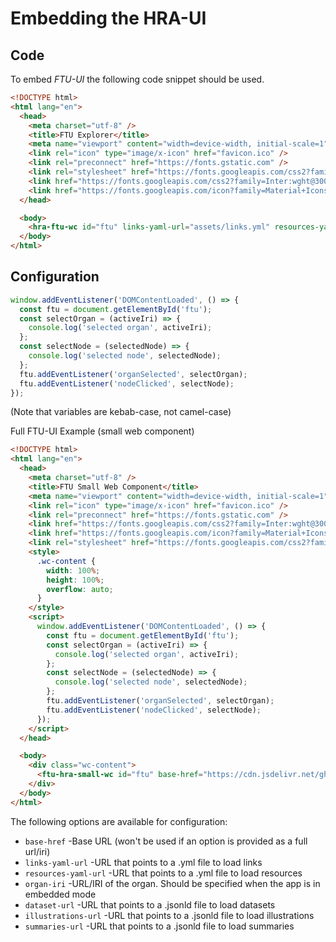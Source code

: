 # Embedding the HRA-UI

## Code

To embed _FTU-UI_ the following code snippet should be used.

```html (large web component)
<!DOCTYPE html>
<html lang="en">
  <head>
    <meta charset="utf-8" />
    <title>FTU Explorer</title>
    <meta name="viewport" content="width=device-width, initial-scale=1" />
    <link rel="icon" type="image/x-icon" href="favicon.ico" />
    <link rel="preconnect" href="https://fonts.gstatic.com" />
    <link rel="stylesheet" href="https://fonts.googleapis.com/css2?family=Material+Symbols+Outlined:opsz,wght,FILL,GRAD@20..48,100..700,0..1,-50..200" />
    <link href="https://fonts.googleapis.com/css2?family=Inter:wght@300;400;500&display=swap" rel="stylesheet" />
    <link href="https://fonts.googleapis.com/icon?family=Material+Icons" rel="stylesheet" />
  </head>

  <body>
    <hra-ftu-wc id="ftu" links-yaml-url="assets/links.yml" resources-yaml-url="assets/resources.yml" dataset-url="assets/TEMP/ftu-datasets.jsonld" illustrations-url="assets/TEMP/2d-ftu-illustrations.jsonld" summaries-url="assets/TEMP/ftu-cell-summaries.jsonld"></hra-ftu-wc>
  </body>
</html>
```

## Configuration

```js
window.addEventListener('DOMContentLoaded', () => {
  const ftu = document.getElementById('ftu');
  const selectOrgan = (activeIri) => {
    console.log('selected organ', activeIri);
  };
  const selectNode = (selectedNode) => {
    console.log('selected node', selectedNode);
  };
  ftu.addEventListener('organSelected', selectOrgan);
  ftu.addEventListener('nodeClicked', selectNode);
});
```

(Note that variables are kebab-case, not camel-case)

Full FTU-UI Example (small web component)

```html
<!DOCTYPE html>
<html lang="en">
  <head>
    <meta charset="utf-8" />
    <title>FTU Small Web Component</title>
    <meta name="viewport" content="width=device-width, initial-scale=1" />
    <link rel="icon" type="image/x-icon" href="favicon.ico" />
    <link rel="preconnect" href="https://fonts.gstatic.com" />
    <link href="https://fonts.googleapis.com/css2?family=Inter:wght@300;400;500&display=swap" rel="stylesheet" />
    <link href="https://fonts.googleapis.com/icon?family=Material+Icons" rel="stylesheet" />
    <link rel="stylesheet" href="https://fonts.googleapis.com/css2?family=Material+Symbols+Outlined:opsz,wght,FILL,GRAD@20..48,100..700,0..1,-50..200" />
    <style>
      .wc-content {
        width: 100%;
        height: 100%;
        overflow: auto;
      }
    </style>
    <script>
      window.addEventListener('DOMContentLoaded', () => {
        const ftu = document.getElementById('ftu');
        const selectOrgan = (activeIri) => {
          console.log('selected organ', activeIri);
        };
        const selectNode = (selectedNode) => {
          console.log('selected node', selectedNode);
        };
        ftu.addEventListener('organSelected', selectOrgan);
        ftu.addEventListener('nodeClicked', selectNode);
      });
    </script>
  </head>

  <body>
    <div class="wc-content">
      <ftu-hra-small-wc id="ftu" base-href="https://cdn.jsdelivr.net/gh/hubmapconsortium/hra-ui@staging/apps/ftu-ui/" links-yaml-url="assets/links.yml" resources-yaml-url="assets/resources.yml" organ-iri="https://purl.humanatlas.io/2d-ftu/kidney-ascending-thin-loop-of-henle" dataset-url="assets/TEMP/ftu-datasets.jsonld" illustrations-url="assets/TEMP/2d-ftu-illustrations.jsonld" summaries-url="assets/TEMP/ftu-cell-summaries.jsonld" (organSelected)="selectOrgan()" (nodeClicked)="selectNode()"></ftu-hra-small-wc>
    </div>
  </body>
</html>
```

The following options are available for configuration:

- `base-href` -Base URL (won't be used if an option is provided as a full url/iri)
- `links-yaml-url` -URL that points to a .yml file to load links
- `resources-yaml-url` -URL that points to a .yml file to load resources
- `organ-iri` -URL/IRI of the organ. Should be specified when the app is in embedded mode
- `dataset-url` -URL that points to a .jsonld file to load datasets
- `illustrations-url` -URL that points to a .jsonld file to load illustrations
- `summaries-url` -URL that points to a .jsonld file to load summaries
